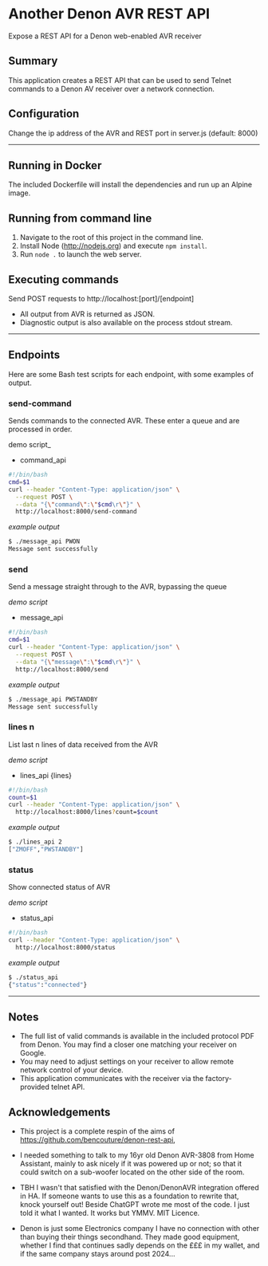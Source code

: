 # Another Denon AVR REST API

Expose a REST API for a Denon web-enabled AVR receiver

## Summary
This application creates a REST API that can be used to send Telnet commands to a Denon AV receiver over
a network connection.

## Configuration
Change the ip address of the AVR and REST port in server.js (default: 8000) 

***

## Running in Docker
The included Dockerfile will install the dependencies and run up an Alpine image.

## Running from command line
1) Navigate to the root of this project in the command line.
1) Install Node (http://nodejs.org) and execute `npm install`. 
2) Run `node .` to launch the web server.

## Executing commands
Send POST requests to http://localhost:[port]/[endpoint]
- All output from AVR is returned as JSON.
- Diagnostic output is also available on the process stdout stream.

***

## Endpoints
Here are some Bash test scripts for each endpoint, with some examples of output.

### send-command
Sends commands to the connected AVR. These enter a queue and are processed in order.

demo script_
- command_api
``` bash
#!/bin/bash
cmd=$1
curl --header "Content-Type: application/json" \
  --request POST \
  --data "{\"command\":\"$cmd\r\"}" \
  http://localhost:8000/send-command
```
_example output_
``` bash
$ ./message_api PWON
Message sent successfully
```

### send
Send a message straight through to the AVR, bypassing the queue

_demo script_
- message_api
``` bash
#!/bin/bash
cmd=$1
curl --header "Content-Type: application/json" \
  --request POST \
  --data "{\"message\":\"$cmd\r\"}" \
  http://localhost:8000/send
```
_example output_
``` bash
$ ./message_api PWSTANDBY
Message sent successfully
```

### lines n
List last n lines of data received from the AVR

_demo script_
- lines_api {lines}
``` bash
#!/bin/bash
count=$1
curl --header "Content-Type: application/json" \
  http://localhost:8000/lines?count=$count
```
_example output_
``` bash
$ ./lines_api 2
["ZMOFF","PWSTANDBY"]
```

### status
Show connected status of AVR

_demo script_
- status_api
``` bash
#!/bin/bash
curl --header "Content-Type: application/json" \
  http://localhost:8000/status
```
_example output_
``` bash
$ ./status_api
{"status":"connected"}
```
***

## Notes
- The full list of valid commands is available in the included protocol PDF from Denon. You may
find a closer one matching your receiver on Google.
- You may need to adjust settings on your receiver to allow remote network control of your device.
- This application communicates with the receiver via the factory-provided telnet API.

## Acknowledgements
- This project is a complete respin of the aims of https://github.com/bencouture/denon-rest-api,
- I needed something to talk to my 16yr old Denon AVR-3808 from Home Assistant, mainly to ask nicely
  if it was powered up or not; so that it could switch on a sub-woofer located on the other side of the room.

- TBH I wasn't that satisfied with the Denon/DenonAVR integration offered in HA. If someone wants to
  use this as a foundation to rewrite that, knock yourself out! Beside ChatGPT wrote me most of the code.
  I just told it what I wanted. It works but YMMV. MIT Licence.

- Denon is just some Electronics company I have no connection with other than buying their things
  secondhand. They made good equipment, whether I find that continues sadly depends on the £££ in my wallet,
  and if the same company stays around post 2024...
